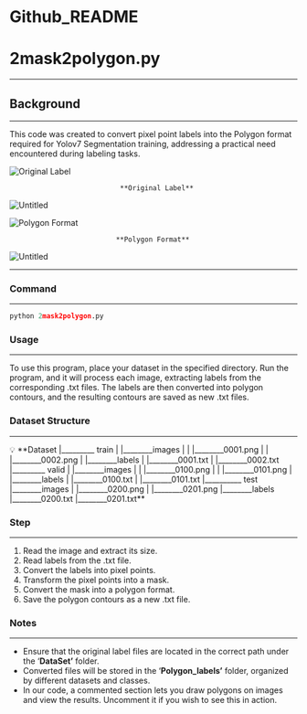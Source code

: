 # Github_README

# ****2mask2polygon.py****

---

## Background

---

This code was created to convert pixel point labels into the Polygon format required for Yolov7 Segmentation training, addressing a practical need encountered during labeling tasks.

![                               **Original Label**](Github_README%2060a7261623544cdd9677057b0f3cabf9/image.png)

                               **Original Label**

![Untitled](Github_README%2060a7261623544cdd9677057b0f3cabf9/Untitled.png)

![                              **Polygon Format**](Github_README%2060a7261623544cdd9677057b0f3cabf9/S__187531344.jpg)

                              **Polygon Format**

![Untitled](Github_README%2060a7261623544cdd9677057b0f3cabf9/Untitled%201.png)

---

### Command

---

```python
python 2mask2polygon.py
```

### ****Usage****

---

To use this program, place your dataset in the specified directory. 
Run the program, and it will process each image, extracting labels from the corresponding .txt files. The labels are then converted into polygon contours, and the resulting contours are saved as new .txt files.

### Dataset S****tructure****

---

<aside>
💡 **Dataset
  |_________ train
  |           |________images
  |           |      |________0001.png
  |           |      |________0002.png    
  |           |________labels
  |                  |________0001.txt
  |                  |________0002.txt
  |_________ valid
  |          |________images
  |          |       |________0100.png
  |          |       |________0101.png    
  |          |________labels
  |                  |________0100.txt
  |                  |________0101.txt
  |__________ test
              |________images
              |     |________0200.png
              |     |________0201.png    
              |________labels
                    |________0200.txt
                    |________0201.txt**

</aside>

### Step

---

1. Read the image and extract its size.
2. Read labels from the .txt file.
3. Convert the labels into pixel points.
4. Transform the pixel points into a mask.
5. Convert the mask into a polygon format.
6. Save the polygon contours as a new .txt file.

### ****Notes****

---

- Ensure that the original label files are located in the correct path under the ‘**DataSet’** folder.
- Converted files will be stored in the ‘**Polygon_labels’** folder, organized by different datasets and classes.
- In our code, a commented section lets you draw polygons on images and view the results. Uncomment it if you wish to see this in action.